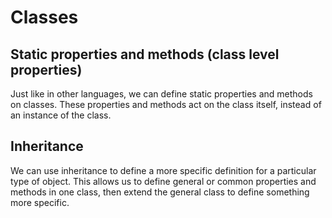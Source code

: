 # Classes

## Static properties and methods (class level properties)

Just like in other languages, we can define static properties and methods on classes. These properties and methods act on the class itself, instead of an instance of the class.

## Inheritance

We can use inheritance to define a more specific definition for a particular type of object. This allows us to define general or common properties and methods in one class, then extend the general class to define something more specific.
